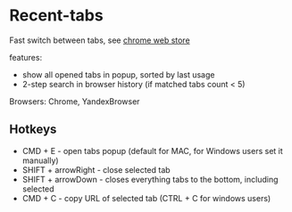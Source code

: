 # Recent-tabs
Fast switch between tabs, see [chrome web store](https://chrome.google.com/webstore/detail/aamlejepmlabpimifejjnmkjcolooifi)

features:
* show all opened tabs in popup, sorted by last usage
* 2-step search in browser history (if matched tabs count < 5)

Browsers: Chrome, YandexBrowser

## Hotkeys
* CMD + E - open tabs popup (default for MAC, for Windows users set it manually)
* SHIFT + arrowRight - close selected tab
* SHIFT + arrowDown - closes everything tabs to the bottom, including selected
* CMD + C - copy URL of selected tab (CTRL + C for windows users)
